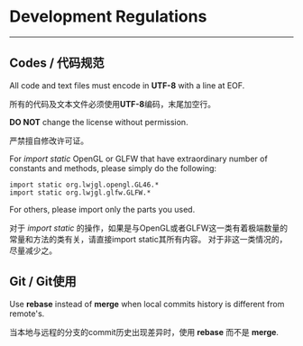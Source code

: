 # Development Regulations
---
## Codes / 代码规范
All code and text files must encode in **UTF-8** with a line at EOF.

所有的代码及文本文件必须使用**UTF-8**编码，末尾加空行。

**DO NOT** change the license without permission.

严禁擅自修改许可证。

For *import static* OpenGL or GLFW that have extraordinary number of constants and methods, please simply do the following:

	import static org.lwjgl.opengl.GL46.*
	import static org.lwjgl.glfw.GLFW.*

For others, please import only the parts you used.

对于 *import static* 的操作，如果是与OpenGL或者GLFW这一类有着极端数量的常量和方法的类有关，请直接import static其所有内容。
对于非这一类情况的，尽量减少之。

## Git / Git使用
Use **rebase** instead of **merge** when local commits history is different from remote's.

当本地与远程的分支的commit历史出现差异时，使用 **rebase** 而不是 **merge**.
